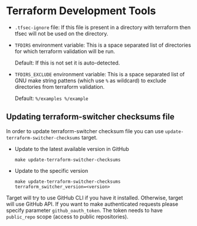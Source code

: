 # Terraform Development Tools

- `.tfsec-ignore` file: If this file is present in a directory with terraform
  then tfsec will not be used on the directory.

- `TFDIRS` environment variable: This is a space separated list of directories
  for which terraform validation will be run.

  Default: If this is not set it is auto-detected.

- `TFDIRS_EXCLUDE` environment variable: This is a space separated list of GNU
  make string pattens (which use `%` as wildcard) to exclude directories from
  terraform validation.

  Default: `%/examples %/example`

## Updating terraform-switcher checksums file

In order to update terraform-switcher checksum file you can use
`update-terraform-switcher-checksums` target.

- Update to the latest available version in GitHub
  ```shell
  make update-terraform-switcher-checksums
  ```

- Update to the specific version
  ```shell
  make update-terraform-switcher-checksums terraform_switcher_version=<version>
  ```

Target will try to use GitHub CLI if you have it installed. Otherwise, target
will use GitHub API. If you want to make authenticated requests please specify
parameter `github_oauth_token`. The token needs to have `public_repo` scope
(access to public repositories).

